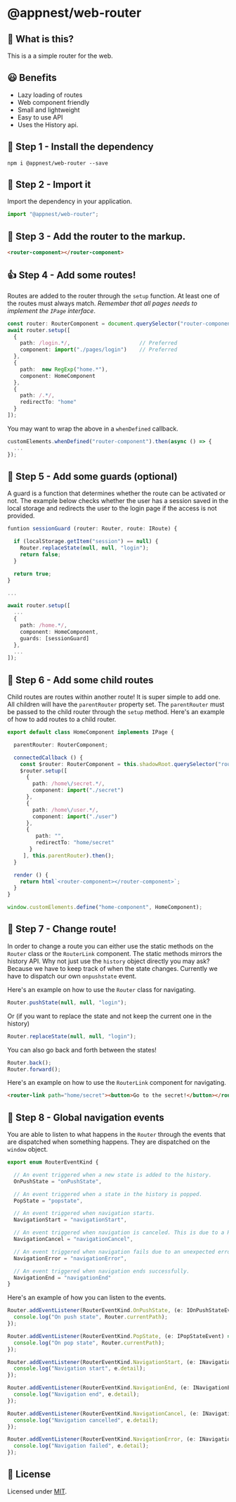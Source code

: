 # @appnest/web-router

## 🧐 What is this?

This is a a simple router for the web.

## 😃 Benefits
- Lazy loading of routes
- Web component friendly
- Small and lightweight
- Easy to use API
- Uses the History api.

## 🎁 Step 1 -  Install the dependency

```node
npm i @appnest/web-router --save
```

## 🤝 Step 2 - Import it

Import the dependency in your application.

```javascript
import "@appnest/web-router";
```


## 👏 Step 3 - Add the router to the markup.

```html
<router-component></router-component>
```

## 👍 Step 4 - Add some routes!

Routes are added to the router through the `setup` function. At least one of the routes must always match. *Remember that all pages needs to implement the `IPage` interface*.

```typescript
const router: RouterComponent = document.querySelector("router-component");
await router.setup([
  {
    path: /login.*/,                      // Preferred
    component: import("./pages/login")    // Preferred
  },
  {
    path:  new RegExp("home.*"), 
    component: HomeComponent
  },
  {
    path: /.*/,
    redirectTo: "home"
  }
]);
```

You may want to wrap the above in a `whenDefined` callback.

```javascript
customElements.whenDefined("router-component").then(async () => {
  ...
});
```

## 🎉 Step 5 - Add some guards (optional)

A guard is a function that determines whether the route can be activated or not. The example below checks whether the user has a session saved in the local storage and redirects the user to the login page if the access is not provided.

```typescript
funtion sessionGuard (router: Router, route: IRoute) {

  if (localStorage.getItem("session") == null) {
    Router.replaceState(null, null, "login");
    return false;
  }

  return true;
}

...

await router.setup([
  ...
  {
    path: /home.*/,
    component: HomeComponent,
    guards: [sessionGuard]
  },
  ...
]);
```

## 👶 Step 6 - Add some child routes

Child routes are routes within another route! It is super simple to add one. All children will have the `parentRouter` property set. The `parentRouter` must be passed to the child router through the `setup` method. Here's an example of how to add routes to a child router.

```typescript
export default class HomeComponent implements IPage {

  parentRouter: RouterComponent;

  connectedCallback () {
    const $router: RouterComponent = this.shadowRoot.querySelector("router-component");
    $router.setup([
      {
        path: /home\/secret.*/,
        component: import("./secret")
      },
      {
        path: /home\/user.*/,
        component: import("./user")
      },
      {
         path: "",
         redirectTo: "home/secret"
       }
     ], this.parentRouter).then();
  }

  render () {
    return html`<router-component></router-component>`;
  }
}

window.customElements.define("home-component", HomeComponent);
```

## 🙌 Step 7 - Change route!

In order to change a route you can either use the static methods on the `Router` class or the `RouterLink` component. The static methods mirrors the history API. Why not just use the `history` object directly you may ask? Because we have to keep track of when the state changes. Currently we have to dispatch our own `onpushstate` event.

Here's an example on how to use the `Router` class for navigating.

```javascript
Router.pushState(null, null, "login");
```

Or (if you want to replace the state and not keep the current one in the history)

```javascript
Router.replaceState(null, null, "login");
```

You can also go back and forth between the states!

```javascript
Router.back();
Router.forward();
```

Here's an example on how to use the `RouterLink` component for navigating.

```html
<router-link path="home/secret"><button>Go to the secret!</button></router-link>
```

## 👋 Step 8 - Global navigation events

You are able to listen to what happens in the `Router` through the events that are dispatched when something happens. They are dispatched on the `window` object.

```typescript
export enum RouterEventKind {

  // An event triggered when a new state is added to the history.
  OnPushState = "onPushState",

  // An event triggered when a state in the history is popped.
  PopState = "popstate",

  // An event triggered when navigation starts.
  NavigationStart = "navigationStart",

  // An event triggered when navigation is canceled. This is due to a Route Guard returning false during navigation.
  NavigationCancel = "navigationCancel",

  // An event triggered when navigation fails due to an unexpected error.
  NavigationError = "navigationError",

  // An event triggered when navigation ends successfully.
  NavigationEnd = "navigationEnd"
}
```

Here's an example of how you can listen to the events.

```typescript
Router.addEventListener(RouterEventKind.OnPushState, (e: IOnPushStateEvent) => {
  console.log("On push state", Router.currentPath);
});

Router.addEventListener(RouterEventKind.PopState, (e: IPopStateEvent) => {
  console.log("On pop state", Router.currentPath);
});

Router.addEventListener(RouterEventKind.NavigationStart, (e: INavigationStartEvent) => {
  console.log("Navigation start", e.detail);
});

Router.addEventListener(RouterEventKind.NavigationEnd, (e: INavigationEndEvent) => {
  console.log("Navigation end", e.detail);
});

Router.addEventListener(RouterEventKind.NavigationCancel, (e: INavigationCancelEvent) => {
  console.log("Navigation cancelled", e.detail);
});

Router.addEventListener(RouterEventKind.NavigationError, (e: INavigationErrorEvent) => {
  console.log("Navigation failed", e.detail);
});
```

## 🎉 License

Licensed under [MIT](https://opensource.org/licenses/MIT).